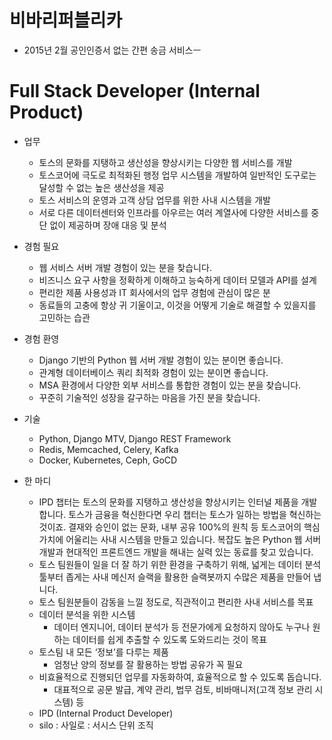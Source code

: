 # 비바리퍼블리카 
- 2015년 2월 공인인증서 없는 간편 송금 서비스ㅡ


# Full Stack Developer (Internal Product)

- 업무
    - 토스의 문화를 지탱하고 생산성을 향상시키는 다양한 웹 서비스를 개발
    - 토스코어에 극도로 최적화된 행정 업무 시스템을 개발하여 일반적인 도구로는 달성할 수 없는 높은 생산성을 제공
    - 토스 서비스의 운영과 고객 상담 업무를 위한 사내 시스템을 개발
    - 서로 다른 데이터센터와 인프라를 아우르는 여러 계열사에 다양한 서비스를 중단 없이 제공하며 장애 대응 및 분석

- 경험 필요
    - 웹 서비스 서버 개발 경험이 있는 분을 찾습니다.
    - 비즈니스 요구 사항을 정확하게 이해하고 능숙하게 데이터 모델과 API를 설계
    - 편리한 제품 사용성과 IT 회사에서의 업무 경험에 관심이 많은 분
    - 동료들의 고충에 항상 귀 기울이고, 이것을 어떻게 기술로 해결할 수 있을지를 고민하는 습관

- 경험 환영
    - Django 기반의 Python 웹 서버 개발 경험이 있는 분이면 좋습니다.
    - 관계형 데이터베이스 쿼리 최적화 경험이 있는 분이면 좋습니다.
    - MSA 환경에서 다양한 외부 서비스를 통합한 경험이 있는 분을 찾습니다.
    - 꾸준히 기술적인 성장을 갈구하는 마음을 가진 분을 찾습니다.
- 기술
    - Python, Django MTV, Django REST Framework
    - Redis, Memcached, Celery, Kafka
    - Docker, Kubernetes, Ceph, GoCD

- 한 마디
    - IPD 챕터는 토스의 문화를 지탱하고 생산성을 향상시키는 인터널 제품을 개발합니다. 토스가 금융을 혁신한다면 우리 챕터는 토스가 일하는 방법을 혁신하는 것이죠. 결재와 승인이 없는 문화, 내부 공유 100%의 원칙 등 토스코어의 핵심 가치에 어울리는 사내 시스템을 만들고 있습니다. 복잡도 높은 Python 웹 서버 개발과 현대적인 프론트엔드 개발을 해내는 실력 있는 동료를 찾고 있습니다.
    - 토스 팀원들이 일을 더 잘 하기 위한 환경을 구축하기 위해, 넓게는 데이터 분석 툴부터 좁게는 사내 메신저 슬랙을 활용한 슬랙봇까지 수많은 제품을 만들어 냅니다.
    - 토스 팀원분들이 감동을 느낄 정도로, 직관적이고 편리한 사내 서비스를 목표
    - 데이터 분석을 위한 시스템
        - 데이터 엔지니어, 데이터 분석가 등 전문가에게 요청하지 않아도 누구나 원하는 데이터를 쉽게 추출할 수 있도록 도와드리는 것이 목표
    - 토스팀 내 모든 ‘정보’를 다루는 제품
        - 엄청난 양의 정보를 잘 활용하는 방법 공유가 꼭 필요
    - 비효율적으로 진행되던 업무를 자동화하여, 효율적으로 할 수 있도록 돕습니다. 
        - 대표적으로 공문 발급, 계약 관리, 법무 검토, 비바매니저(고객 정보 관리 시스템) 등
    - IPD (Internal Product Developer)
    - silo : 사일로 : 서시스 단위 조직